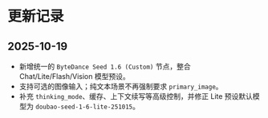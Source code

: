 # 更新记录

## 2025-10-19
- 新增统一的 `ByteDance Seed 1.6 (Custom)` 节点，整合 Chat/Lite/Flash/Vision 模型预设。
- 支持可选的图像输入；纯文本场景不再强制要求 `primary_image`。
- 补充 `thinking_mode`、缓存、上下文续写等高级控制，并修正 Lite 预设默认模型为 `doubao-seed-1-6-lite-251015`。
